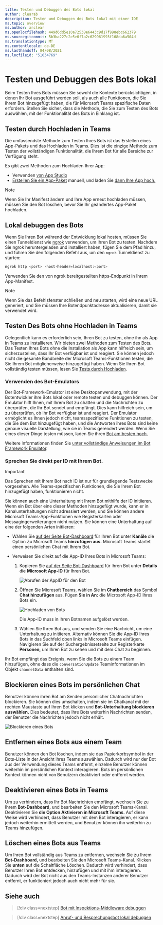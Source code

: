 ```yaml
---
title: Testen und Debuggen des Bots lokal
author: clearab
description: Testen und Debuggen des Bots lokal mit einer IDE
ms.topic: overview
ms.author: anclear
ms.openlocfilehash: 449d6dd5e10a72538e6443c9d17f998ebc662379
ms.sourcegitcommit: 5b3ba227c2e5e6f7a2c629961993f168da6a504d
ms.translationtype: MT
ms.contentlocale: de-DE
ms.lasthandoff: 04/08/2021
ms.locfileid: "51634769"
---
```

# <a name="test-and-debug-your-bot-locally"></a>Testen und Debuggen des Bots lokal

Beim Testen Ihres Bots müssen Sie sowohl die Kontexte berücksichtigen, in denen Ihr Bot ausgeführt werden soll, als auch alle Funktionen, die Sie ihrem Bot hinzugefügt haben, die für Microsoft Teams spezifische Daten erfordern. Stellen Sie sicher, dass die Methode, die Sie zum Testen des Bots auswählen, mit der Funktionalität des Bots in Einklang ist.

## <a name="test-by-uploading-to-teams"></a>Testen durch Hochladen in Teams

Die umfassendste Methode zum Testen Ihres Bots ist das Erstellen eines App-Pakets und das Hochladen in Teams. Dies ist die einzige Methode zum Testen der vollständigen Funktionalität, die Ihrem Bot für alle Bereiche zur Verfügung steht.

Es gibt zwei Methoden zum Hochladen Ihrer App:
* Verwenden [von App Studio](~/concepts/build-and-test/app-studio-overview.md)
* [Erstellen Sie ein App-Paket](~/concepts/build-and-test/apps-package.md) manuell, und laden Sie [dann Ihre App hoch.](~/concepts/deploy-and-publish/apps-upload.md)

> [!NOTE]
> Wenn Sie Ihr Manifest ändern und Ihre App [](#delete-a-bot-from-teams) erneut hochladen müssen, müssen Sie den Bot löschen, bevor Sie Ihr geändertes App-Paket hochladen.

## <a name="debug-your-bot-locally"></a>Lokal debuggen des Bots

Wenn Sie Ihren Bot während der Entwicklung lokal hosten, müssen Sie einen Tunneldienst wie [ngrok](https://ngrok.com/) verwenden, um Ihren Bot zu testen. Nachdem Sie ngrok heruntergeladen und installiert haben, fügen Sie dem Pfad hinzu, und führen Sie den folgenden Befehl aus, um den `ngrok` Tunneldienst zu starten:

```bash
ngrok http <port> -host-header=localhost:<port>
```

Verwenden Sie den von ngrok bereitgestellten https-Endpunkt in Ihrem App-Manifest. 

> [!NOTE]
> Wenn Sie das Befehlsfenster schließen und neu starten, wird eine neue URL generiert, und Sie müssen Ihre Botendpunktadresse aktualisieren, damit sie verwendet wird.

## <a name="test-your-bot-without-uploading-to-teams"></a>Testen Des Bots ohne Hochladen in Teams

Gelegentlich kann es erforderlich sein, Ihren Bot zu testen, ohne ihn als App in Teams zu installieren. Wir bieten zwei Methoden zum Testen des Bots. Das Testen Ihres Bots ohne die Installation als App kann hilfreich sein, um sicherzustellen, dass Ihr Bot verfügbar ist und reagiert. Sie können jedoch nicht die gesamte Bandbreite der Microsoft Teams-Funktionen testen, die Sie Ihrem Bot möglicherweise hinzugefügt haben. Wenn Sie Ihren Bot vollständig testen müssen, lesen Sie [Tests durch Hochladen](#test-by-uploading-to-teams).

### <a name="use-the-bot-emulator"></a>Verwenden des Bot-Emulators

Der Bot-Framework-Emulator ist eine Desktopanwendung, mit der Botentwickler ihre Bots lokal oder remote testen und debuggen können. Der Emulator hilft Ihnen, mit Ihrem Bot zu chatten und die Nachrichten zu überprüfen, die Ihr Bot sendet und empfängt. Dies kann hilfreich sein, um zu überprüfen, ob Ihr Bot verfügbar ist und reagiert. Der Emulator ermöglicht es Ihnen jedoch nicht, teamsspezifische Funktionen zu testen, die Sie dem Bot hinzugefügt haben, und die Antworten ihres Bots sind keine genaue visuelle Darstellung, wie sie in Teams gerendert werden. Wenn Sie eines dieser Dinge testen müssen, laden Sie ihren [Bot am besten hoch.](#test-by-uploading-to-teams)

Weitere Informationen finden Sie [unter vollständige Anweisungen im Bot Framework Emulator](/azure/bot-service/bot-service-debug-emulator?view=azure-bot-service-4.0&preserve-view=true).

### <a name="talk-to-your-bot-directly-by-id"></a>Sprechen Sie direkt per ID mit Ihrem Bot.

> [!Important]
> Das Sprechen mit Ihrem Bot nach ID ist nur für grundlegende Testzwecke vorgesehen. Alle Teams-spezifischen Funktionen, die Sie Ihrem Bot hinzugefügt haben, funktionieren nicht.

Sie können auch eine Unterhaltung mit Ihrem Bot mithilfe der ID initiieren. Wenn ein Bot über eine dieser Methoden hinzugefügt wurde, kann er in Kanalunterhaltungen nicht adressiert werden, und Sie können andere Microsoft Teams-App-Funktionen wie Registerkarten oder Messagingerweiterungen nicht nutzen. Sie können eine Unterhaltung auf eine der folgenden Arten initiieren:

* Wählen Sie [auf der Seite Bot-Dashboard](https://dev.botframework.com/bots) für Ihren Bot unter **Kanäle** die Option Zu Microsoft Teams **hinzufügen aus.** Microsoft Teams startet einen persönlichen Chat mit Ihrem Bot.

* Verweisen Sie direkt auf die App-ID Ihres Bots in Microsoft Teams:
   1. Kopieren Sie [auf der Seite Bot-Dashboard](https://dev.botframework.com/bots) für Ihren Bot unter **Details** die **Microsoft App-ID** für Ihren Bot.
  
      ![Abrufen der AppID für den Bot](~/assets/images/bots_appid_botframework.png)
  
   2. Öffnen Sie Microsoft Teams, wählen Sie im **Chatbereich** das Symbol **Chat hinzufügen** aus. Fügen **Sie in An:** die Microsoft App-ID Ihres Bots ein.
  
      ![Hochladen von Bots](~/assets/images/bots_uploading.png)

      Die App-ID muss in Ihren Botnamen aufgelöst werden.

   3. Wählen Sie Ihren Bot aus, und senden Sie eine Nachricht, um eine Unterhaltung zu initiieren.
      Alternativ können Sie die App-ID Ihres Bots in das Suchfeld oben links in Microsoft Teams einfügen. Navigieren Sie auf der Suchergebnissetseite zur Registerkarte **Personen,** um Ihren Bot zu sehen und mit dem Chat zu beginnen.

Ihr Bot empfängt das Ereignis, wenn Sie die Bots zu einem Team hinzufügen, ohne dass die `conversationUpdate` Teaminformationen im Objekt `channelData` enthalten sind.

## <a name="block-a-bot-in-personal-chat"></a>Blockieren eines Bots im persönlichen Chat

Benutzer können ihren Bot am Senden persönlicher Chatnachrichten blockieren. Sie können dies umschalten, indem sie im Chatkanal mit der rechten Maustaste auf Ihren Bot klicken und **Bot-Unterhaltung blockieren auswählen.** Dies bedeutet, dass Ihre Bots weiterhin Nachrichten senden, der Benutzer die Nachrichten jedoch nicht erhält.

![Blockieren eines Bots](~/assets/images/bots/botdisable.png)

## <a name="remove-a-bot-from-a-team"></a>Entfernen eines Bots aus einem Team

Benutzer können den Bot löschen, indem sie das Papierkorbsymbol in der Bots-Liste in der Ansicht ihres Teams auswählen. Dadurch wird nur der Bot aus der Verwendung dieses Teams entfernt, einzelne Benutzer können weiterhin im persönlichen Kontext interagieren. Bots im persönlichen Kontext können nicht von Benutzern deaktiviert oder entfernt werden.

## <a name="disable-a-bot-in-teams"></a>Deaktivieren eines Bots in Teams

Um zu verhindern, dass Ihr Bot Nachrichten empfängt, wechseln Sie zu Ihrem **Bot-Dashboard,** und bearbeiten Sie den Microsoft Teams-Kanal. Deaktivieren Sie **die Option Aktivieren in Microsoft Teams.** Auf diese Weise wird verhindert, dass Benutzer mit dem Bot interagieren, er kann jedoch weiterhin ermittelt werden, und Benutzer können ihn weiterhin zu Teams hinzufügen.

## <a name="delete-a-bot-from-teams"></a>Löschen eines Bots aus Teams

Um Ihren Bot vollständig aus Teams zu entfernen, wechseln Sie zu Ihrem **Bot-Dashboard,** und bearbeiten Sie den Microsoft Teams-Kanal. Klicken Sie **unten** auf die Schaltfläche Löschen. Dadurch wird verhindert, dass Benutzer Ihren Bot entdecken, hinzufügen und mit ihm interagieren. Dadurch wird der Bot nicht aus den Teams-Instanzen anderer Benutzer entfernt, er funktioniert jedoch auch nicht mehr für sie.

## <a name="see-also"></a>Siehe auch

> [!div class=nextstep]
> [Bot mit Inspektions-Middleware debuggen](/azure/bot-service/bot-service-debug-inspection-middleware)

> [!div class=nextstep]
> [Anruf- und Besprechungsbot lokal debuggen](~/bots/calls-and-meetings/debugging-local-testing-calling-meeting-bots.md)
